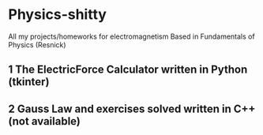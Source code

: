 # Physics-shitty
All my projects/homeworks for electromagnetism
Based in Fundamentals of Physics (Resnick)

## 1 The ElectricForce Calculator written in Python (tkinter)
## 2 Gauss Law and exercises solved written in C++ (not available)
